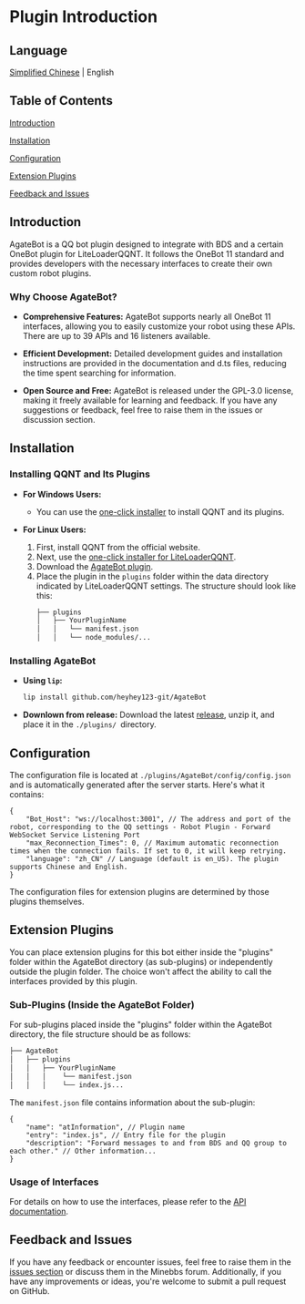 # Plugin Introduction

## Language
[Simplified Chinese](../README.md) | English

## Table of Contents

<a href="#sec1">Introduction</a>

<a href="#sec2">Installation</a>

<a href="#sec3">Configuration</a>

<a href="#sec4">Extension Plugins</a>

<a href="#sec5">Feedback and Issues</a>

<h2 id="sec1">Introduction</h2>

AgateBot is a QQ bot plugin designed to integrate with BDS and a certain OneBot plugin for LiteLoaderQQNT. It follows the OneBot 11 standard and provides developers with the necessary interfaces to create their own custom robot plugins.

### Why Choose AgateBot?

- **Comprehensive Features:**
  AgateBot supports nearly all OneBot 11 interfaces, allowing you to easily customize your robot using these APIs. There are up to 39 APIs and 16 listeners available.

- **Efficient Development:**
  Detailed development guides and installation instructions are provided in the documentation and d.ts files, reducing the time spent searching for information.

- **Open Source and Free:**
  AgateBot is released under the GPL-3.0 license, making it freely available for learning and feedback. If you have any suggestions or feedback, feel free to raise them in the issues or discussion section.

<h2 id="sec2">Installation</h2>

### Installing QQNT and Its Plugins

- **For Windows Users:**
  - You can use the [one-click installer](https://github.com/super1207/install_llob/releases) to install QQNT and its plugins.

- **For Linux Users:**
  1. First, install QQNT from the official website.
  2. Next, use the [one-click installer for LiteLoaderQQNT](https://github.com/Mzdyl/LiteLoaderQQNT_Install/releases).
  3. Download the [AgateBot plugin](https://github.com/LLOneBot/LLOneBot/releases).
  4. Place the plugin in the `plugins` folder within the data directory indicated by LiteLoaderQQNT settings. The structure should look like this:
     ```bash
     ├── plugins
     │   ├── YourPluginName
     │   │   └── manifest.json
     │   │   └── node_modules/...
     ```

### Installing AgateBot

- **Using `lip`:**
  ```bash
  lip install github.com/heyhey123-git/AgateBot
  ```
- **Downlown from release:**
    Download the latest [release](https://github.com/heyhey123-git/AgateBot/releases), unzip it, and place it in the `./plugins/ `directory.

<h2 id="sec3"> Configuration </h2>

The configuration file is located at `./plugins/AgateBot/config/config.json` and is automatically generated after the server starts. Here's what it contains:

```jsonc
{
    "Bot_Host": "ws://localhost:3001", // The address and port of the robot, corresponding to the QQ settings - Robot Plugin - Forward WebSocket Service Listening Port
    "max_Reconnection_Times": 0, // Maximum automatic reconnection times when the connection fails. If set to 0, it will keep retrying.
    "language": "zh_CN" // Language (default is en_US). The plugin supports Chinese and English.
}
```

The configuration files for extension plugins are determined by those plugins themselves.

<h2 id="sec4"> Extension Plugins </h2>

You can place extension plugins for this bot either inside the "plugins" folder within the AgateBot directory (as sub-plugins) or independently outside the plugin folder. The choice won't affect the ability to call the interfaces provided by this plugin.

### Sub-Plugins (Inside the AgateBot Folder)

For sub-plugins placed inside the "plugins" folder within the AgateBot directory, the file structure should be as follows:

```bash
├── AgateBot
│   ├── plugins
│   │   ├── YourPluginName
│   │   │    └── manifest.json
│   │   │    └── index.js...
```

The `manifest.json` file contains information about the sub-plugin:

```jsonc
{
    "name": "atInformation", // Plugin name
    "entry": "index.js", // Entry file for the plugin
    "description": "Forward messages to and from BDS and QQ group to each other." // Other information...
}
```

### Usage of Interfaces

For details on how to use the interfaces, please refer to the [API documentation](./API/API_en.md).

<h2 id="sec5"> Feedback and Issues </h2>

If you have any feedback or encounter issues, feel free to raise them in the [issues section](https://github.com/heyhey123-git/AgateBot/issues) or discuss them in the Minebbs forum. Additionally, if you have any improvements or ideas, you're welcome to submit a pull request on GitHub.